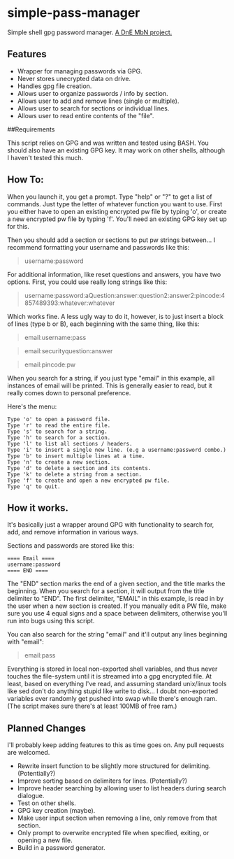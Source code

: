 # simple-pass-manager
Simple shell gpg password manager. 
[A DnE MbN project.](http://mbn.darknedgy.net/DnE_Labs/simple-pass-manager)

## Features

* Wrapper for managing passwords via GPG.
* Never stores unecrypted data on drive.
* Handles gpg file creation. 
* Allows user to organize passwords / info by section.  
* Allows user to add and remove lines (single or multiple).  
* Allows user to search for sections or individual lines. 
* Allows user to read entire contents of the "file". 

##Requirements

This script relies on GPG and was written and tested using BASH.
You should also have an existing GPG key. 
It may work on other shells, although I haven't tested this much. 

## How To:

When you launch it, you get a prompt. Type "help" or "?" to get a list of commands.
Just type the letter of whatever function you want to use. First you either
have to open an existing encrypted pw file by typing 'o', or create a new 
encrypted pw file by typing 'f'. You'll need an existing GPG key set up for this. 

Then you should add a section or sections to put pw strings between... I recommend 
formatting your username and passwords like this: 

>username:password

For additional information, like reset questions and answers, you have two options. First,
you could use really long strings like this: 

>username:password:aQuestion:answer:question2:answer2:pincode:4857489393:whatever:whatever

Which works fine. A less ugly way to do it, however, is to just insert a block of lines 
(type b or B), each beginning with the same thing, like this:  

> email:username:pass

> email:securityquestion:answer

> email:pincode:pw

When you search for a string, if you just type "email" in this example, all instances 
of email will be printed. This is generally easier to read, but it really comes down to 
personal preference. 

Here's the menu:

```
Type 'o' to open a password file.
Type 'r' to read the entire file.
Type 's' to search for a string.
Type 'h' to search for a section.
Type 'l' to list all sections / headers.
Type 'i' to insert a single new line. (e.g a username:password combo.)
Type 'b' to insert multiple lines at a time.
Type 'n' to create a new section.
Type 'd' to delete a section and its contents.
Type 'k' to delete a string from a section.
Type 'f' to create and open a new encrypted pw file.
Type 'q' to quit.
```

## How it works.

It's basically just a wrapper around GPG with functionality to search for, 
add, and remove information in various ways.

Sections and passwords are stored like this: 

```
==== Email ====
username:password
==== END ====
```

The "END" section marks the end of a given section, and the title marks the beginning. 
When you search for a section, it will output from the title delimiter to 
"END". The first delimiter, "EMAIL" in this example, is read in by the user when 
a new section is created. If you manually edit a PW file, make sure you use 4 
equal signs and a space between delimiters, otherwise you'll run into bugs using
this script.  

You can also search for the string "email" and it'll output any lines beginning with "email": 
>email:pass

Everything is stored in local non-exported shell variables, and thus never touches
the file-system until it is streamed into a gpg encrypted file. At least, based on
everything I've read, and assuming standard unix/linux tools like sed don't do anything
stupid like write to disk... I doubt non-exported variables ever randomly get pushed into
swap while there's enough ram. (The script makes sure there's at least 100MB of free ram.)

## Planned Changes

I'll probably keep adding features to this as time goes on. Any pull requests
are welcomed. 

* Rewrite insert function to be slightly more structured for delimiting. (Potentially?) 
* Improve sorting based on delimiters for lines. (Potentially?) 
* Improve header searching by allowing user to list headers during search dialogue.  
* Test on other shells. 
* GPG key creation (maybe). 
* Make user input section when removing a line, only remove from that section. 
* Only prompt to overwrite encrypted file when specified, exiting, or opening a new file. 
* Build in a password generator. 
